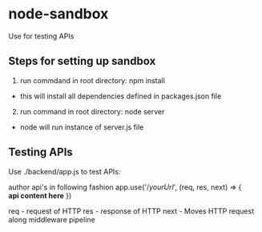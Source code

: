 # node-sandbox
Use for testing APIs

## Steps for setting up sandbox
1. run commdand in root directory: npm install
  - this will install all dependencies defined in packages.json file
2. run command in root directory: node server
  - node will run instance of server.js file

## Testing APIs
Use ./backend/app.js to test APIs:

author api's in following fashion
  app.use('/*yourUrl*', (req, res, next) => {   
    **api content here**
  })
  
 req - request of HTTP
 res - response of HTTP
 next - Moves HTTP request along middleware pipeline
 
      
